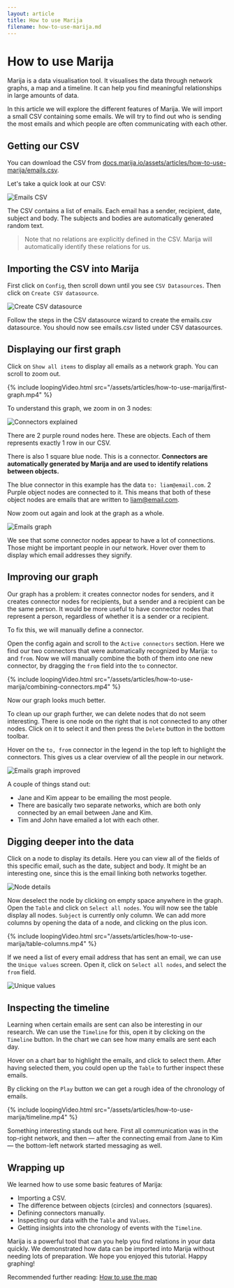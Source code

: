 ```yaml
---
layout: article
title: How to use Marija
filename: how-to-use-marija.md
---
```


# How to use Marija

Marija is a data visualisation tool. It visualises the data through network graphs,
a map and a timeline. It can help you find meaningful relationships in large amounts of data.

In this article we will explore the different features of Marija. We will import
a small CSV containing some emails. We will try to find out who is sending the
most emails and which people are often communicating with each other.

## Getting our CSV

You can download the CSV from [docs.marija.io/assets/articles/how-to-use-marija/emails.csv](/assets/articles/how-to-use-marija/emails.csv).

Let's take a quick look at our CSV:

![Emails CSV](/assets/articles/how-to-use-marija/emails-csv.png)

The CSV contains a list of emails. Each email has a sender, recipient, date,
subject and body. The subjects and bodies are automatically generated random text.

> Note that no relations are explicitly defined in the CSV. Marija will automatically identify these relations for us.

## Importing the CSV into Marija

First click on `Config`, then scroll down until you see `CSV Datasources`.
Then click on `Create CSV datasource`.

![Create CSV datasource](/assets/articles/how-to-use-marija/create-csv-datasource.png)

Follow the steps in the CSV datasource wizard to create the emails.csv datasource.
You should now see emails.csv listed under CSV datasources.

## Displaying our first graph

Click on `Show all items` to display all emails as a network graph. You can scroll
to zoom out.

{% include loopingVideo.html src="/assets/articles/how-to-use-marija/first-graph.mp4" %}

To understand this graph, we zoom in on 3 nodes:

![Connectors explained](/assets/articles/how-to-use-marija/connectors-explained.png)

There are 2 purple round nodes here. These are objects. Each of them represents
exactly 1 row in our CSV.

There is also 1 square blue node. This is a connector. **Connectors are automatically
generated by Marija and are used to identify relations between objects.**

The blue connector in this example has the data `to: liam@email.com`. 2 Purple object nodes are
connected to it. This means that both of these object nodes are emails
that are written to liam@email.com.

Now zoom out again and look at the graph as a whole.

![Emails graph](/assets/articles/how-to-use-marija/emails-graph.png)

We see that some connector nodes appear to have a lot of connections. Those might
be important people in our network. Hover over them to display which email addresses
they signify.

## Improving our graph

Our graph has a problem: it creates connector nodes for senders, and it creates
connector nodes for recipients, but a sender and a recipient can be the same person.
It would be more useful to have connector nodes that represent a person,
regardless of whether it is a sender or a recipient.

To fix this, we will manually define a connector.

Open the config again and scroll to the `Active connectors` section. Here we find
our two connectors that were automatically recognized by Marija: `to` and `from`.
Now we will manually combine the both of them into one new connector, by dragging
the `from` field into the `to` connector.

{% include loopingVideo.html src="/assets/articles/how-to-use-marija/combining-connectors.mp4" %}

Now our graph looks much better.

To clean up our graph further, we can delete nodes that do not seem interesting.
There is one node on the right that is not connected to any other nodes.
Click on it to select it and then press the `Delete` button in the bottom toolbar.

Hover on the `to, from` connector in the legend
in the top left to highlight the connectors. This gives us a clear overview of
all the people in our network.

![Emails graph improved](/assets/articles/how-to-use-marija/emails-graph-improved.png)

A couple of things stand out:
* Jane and Kim appear to be emailing the most people.
* There are basically two separate networks, which are both only connected by
an email between Jane and Kim.
* Tim and John have emailed a lot with each other.

## Digging deeper into the data

Click on a node to display its details. Here you can view all of the fields of
this specific email, such as the date, subject and body. It might be an
interesting one, since this is the email linking both networks together.

![Node details](/assets/articles/how-to-use-marija/node-details.png)

Now deselect the node by clicking on empty space anywhere in the graph. Open the
`Table` and click on `Select all nodes`. You will now see the table display all
nodes. `Subject` is currently only column. We can add more columns by opening
the data of a node, and clicking on the plus icon.

{% include loopingVideo.html src="/assets/articles/how-to-use-marija/table-columns.mp4" %}

If we need a list of every email address that has sent an email, we can use the
`Unique values` screen. Open it, click on `Select all nodes`, and select the
`from` field.

![Unique values](/assets/articles/how-to-use-marija/unique-values.png)

## Inspecting the timeline

Learning when certain emails are sent can also be interesting in our research.
We can use the `Timeline` for this, open it by clicking on the `Timeline` button.
In the chart we can see how many emails are sent each day.

Hover on a chart bar to highlight the emails, and click to select them. After
having selected them, you could open up the `Table` to further inspect these emails.

By clicking on the `Play` button we can get a rough idea of the chronology of
emails.

{% include loopingVideo.html src="/assets/articles/how-to-use-marija/timeline.mp4" %}

Something interesting stands out here. First all communication was in the
top-right network, and then — after the connecting email from Jane to Kim —
the bottom-left network started messaging as well.

## Wrapping up

We learned how to use some basic features of Marija:
* Importing a CSV.
* The difference between objects (circles) and connectors (squares).
* Defining connectors manually.
* Inspecting our data with the `Table` and `Values`.
* Getting insights into the chronology of events with the `Timeline`.

Marija is a powerful tool that can you help you find relations in your data
quickly. We demonstrated how data can be imported into Marija without needing
lots of preparation. We hope you enjoyed this tutorial. Happy graphing!

Recommended further reading: [How to use the map](/how-to-use-the-map)